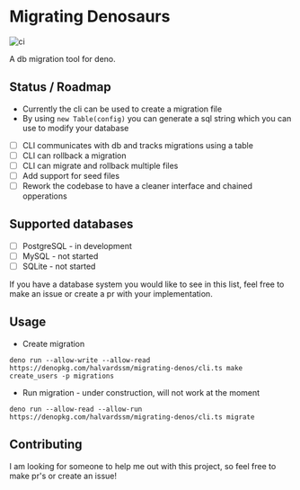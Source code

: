 # Migrating Denosaurs

![ci](https://github.com/halvardssm/deno-migrating-denos/workflows/ci/badge.svg)

A db migration tool for deno.

## Status / Roadmap

* Currently the cli can be used to create a migration file 
* By using `new Table(config)` you can generate a sql string which you can use to modify your database

* [ ] CLI communicates with db and tracks migrations using a table
* [ ] CLI can rollback a migration
* [ ] CLI can migrate and rollback multiple files
* [ ] Add support for seed files
* [ ] Rework the codebase to have a cleaner interface and chained opperations

## Supported databases

* [ ] PostgreSQL - in development
* [ ] MySQL - not started
* [ ] SQLite - not started

If you have a database system you would like to see in this list, feel free to make an issue or create a pr with your implementation.

## Usage

* Create migration

```deno run --allow-write --allow-read https://denopkg.com/halvardssm/migrating-denos/cli.ts make create_users -p migrations```

* Run migration - under construction, will not work at the moment

```deno run --allow-read --allow-run https://denopkg.com/halvardssm/migrating-denos/cli.ts migrate```

## Contributing

I am looking for someone to help me out with this project, so feel free to make pr's or create an issue!
